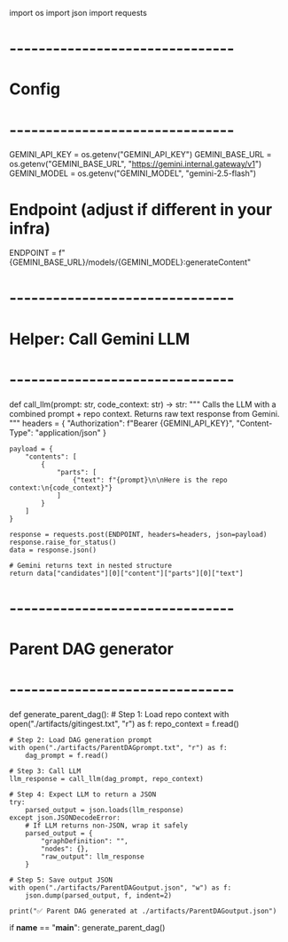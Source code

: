 import os
import json
import requests

# -------------------------------
# Config
# -------------------------------
GEMINI_API_KEY = os.getenv("GEMINI_API_KEY")
GEMINI_BASE_URL = os.getenv("GEMINI_BASE_URL", "https://gemini.internal.gateway/v1")
GEMINI_MODEL = os.getenv("GEMINI_MODEL", "gemini-2.5-flash")

# Endpoint (adjust if different in your infra)
ENDPOINT = f"{GEMINI_BASE_URL}/models/{GEMINI_MODEL}:generateContent"

# -------------------------------
# Helper: Call Gemini LLM
# -------------------------------
def call_llm(prompt: str, code_context: str) -> str:
    """
    Calls the LLM with a combined prompt + repo context.
    Returns raw text response from Gemini.
    """
    headers = {
        "Authorization": f"Bearer {GEMINI_API_KEY}",
        "Content-Type": "application/json"
    }

    payload = {
        "contents": [
            {
                "parts": [
                    {"text": f"{prompt}\n\nHere is the repo context:\n{code_context}"}
                ]
            }
        ]
    }

    response = requests.post(ENDPOINT, headers=headers, json=payload)
    response.raise_for_status()
    data = response.json()

    # Gemini returns text in nested structure
    return data["candidates"][0]["content"]["parts"][0]["text"]

# -------------------------------
# Parent DAG generator
# -------------------------------
def generate_parent_dag():
    # Step 1: Load repo context
    with open("./artifacts/gitingest.txt", "r") as f:
        repo_context = f.read()

    # Step 2: Load DAG generation prompt
    with open("./artifacts/ParentDAGprompt.txt", "r") as f:
        dag_prompt = f.read()

    # Step 3: Call LLM
    llm_response = call_llm(dag_prompt, repo_context)

    # Step 4: Expect LLM to return a JSON
    try:
        parsed_output = json.loads(llm_response)
    except json.JSONDecodeError:
        # If LLM returns non-JSON, wrap it safely
        parsed_output = {
            "graphDefinition": "",
            "nodes": {},
            "raw_output": llm_response
        }

    # Step 5: Save output JSON
    with open("./artifacts/ParentDAGoutput.json", "w") as f:
        json.dump(parsed_output, f, indent=2)

    print("✅ Parent DAG generated at ./artifacts/ParentDAGoutput.json")

if __name__ == "__main__":
    generate_parent_dag()
